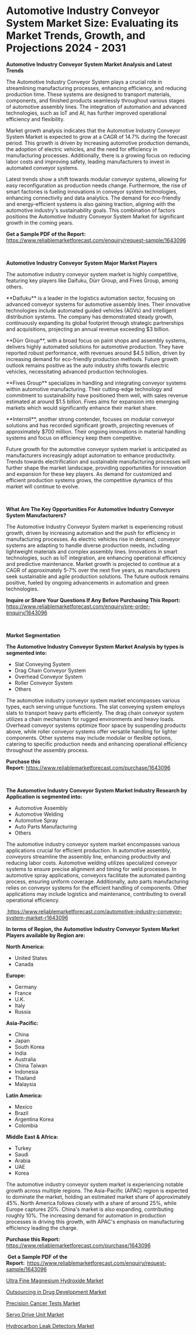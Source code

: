 <p><h1>Automotive Industry Conveyor System Market Size: Evaluating its Market Trends, Growth, and Projections 2024 - 2031</h1></p><p><strong>Automotive Industry Conveyor System Market Analysis and Latest Trends</strong></p>
<p><p>The Automotive Industry Conveyor System plays a crucial role in streamlining manufacturing processes, enhancing efficiency, and reducing production time. These systems are designed to transport materials, components, and finished products seamlessly throughout various stages of automotive assembly lines. The integration of automation and advanced technologies, such as IoT and AI, has further improved operational efficiency and flexibility.</p><p>Market growth analysis indicates that the Automotive Industry Conveyor System Market is expected to grow at a CAGR of 14.7% during the forecast period. This growth is driven by increasing automotive production demands, the adoption of electric vehicles, and the need for efficiency in manufacturing processes. Additionally, there is a growing focus on reducing labor costs and improving safety, leading manufacturers to invest in automated conveyor systems.</p><p>Latest trends show a shift towards modular conveyor systems, allowing for easy reconfiguration as production needs change. Furthermore, the rise of smart factories is fueling innovations in conveyor system technologies, enhancing connectivity and data analytics. The demand for eco-friendly and energy-efficient systems is also gaining traction, aligning with the automotive industry's sustainability goals. This combination of factors positions the Automotive Industry Conveyor System Market for significant growth in the coming years.</p></p>
<p><strong>Get a Sample PDF of the Report:&nbsp;</strong> <a href="https://www.reliablemarketforecast.com/enquiry/request-sample/1643096?utm_campaign=1108&utm_medium=2&utm_source=Github&utm_content=ia&utm_term=23102024&utm_id=automotive-industry-conveyor-system">https://www.reliablemarketforecast.com/enquiry/request-sample/1643096</a></p>
<p>&nbsp;</p>
<p><strong>Automotive Industry Conveyor System Major Market Players</strong></p>
<p><p>The automotive industry conveyor system market is highly competitive, featuring key players like Daifuku, Dürr Group, and Fives Group, among others. </p><p>**Daifuku** is a leader in the logistics automation sector, focusing on advanced conveyor systems for automotive assembly lines. Their innovative technologies include automated guided vehicles (AGVs) and intelligent distribution systems. The company has demonstrated steady growth, continuously expanding its global footprint through strategic partnerships and acquisitions, projecting an annual revenue exceeding $3 billion.</p><p>**Dürr Group**, with a broad focus on paint shops and assembly systems, delivers highly automated solutions for automotive production. They have reported robust performance, with revenues around $4.5 billion, driven by increasing demand for eco-friendly production methods. Future growth outlook remains positive as the auto industry shifts towards electric vehicles, necessitating advanced production technologies.</p><p>**Fives Group** specializes in handling and integrating conveyor systems within automotive manufacturing. Their cutting-edge technology and commitment to sustainability have positioned them well, with sales revenue estimated at around $1.5 billion. Fives aims for expansion into emerging markets which would significantly enhance their market share.</p><p>**Interroll**, another strong contender, focuses on modular conveyor solutions and has recorded significant growth, projecting revenues of approximately $700 million. Their ongoing innovations in material handling systems and focus on efficiency keep them competitive.</p><p>Future growth for the automotive conveyor system market is anticipated as manufacturers increasingly adopt automation to enhance productivity. Trends towards electrification and sustainable manufacturing processes will further shape the market landscape, providing opportunities for innovation and expansion for these key players. As demand for customized and efficient production systems grows, the competitive dynamics of this market will continue to evolve.</p></p>
<p>&nbsp;</p>
<p><strong>What Are The Key Opportunities For Automotive Industry Conveyor System Manufacturers?</strong></p>
<p><p>The Automotive Industry Conveyor System market is experiencing robust growth, driven by increasing automation and the push for efficiency in manufacturing processes. As electric vehicles rise in demand, conveyor systems are adapting to handle diverse production needs, including lightweight materials and complex assembly lines. Innovations in smart technologies, such as IoT integration, are enhancing operational efficiency and predictive maintenance. Market growth is projected to continue at a CAGR of approximately 5-7% over the next five years, as manufacturers seek sustainable and agile production solutions. The future outlook remains positive, fueled by ongoing advancements in automation and green technologies.</p></p>
<p><strong>Inquire or Share Your Questions If Any Before Purchasing This Report:</strong> <a href="https://www.reliablemarketforecast.com/enquiry/pre-order-enquiry/1643096?utm_campaign=1108&utm_medium=2&utm_source=Github&utm_content=ia&utm_term=23102024&utm_id=automotive-industry-conveyor-system">https://www.reliablemarketforecast.com/enquiry/pre-order-enquiry/1643096</a></p>
<p>&nbsp;</p>
<p><strong>Market Segmentation</strong></p>
<p><strong>The Automotive Industry Conveyor System Market Analysis by types is segmented into:</strong></p>
<p><ul><li>Slat Conveying System</li><li>Drag Chain Conveyor System</li><li>Overhead Conveyor System</li><li>Roller Conveyor System</li><li>Others</li></ul></p>
<p><p>The automotive industry conveyor system market encompasses various types, each serving unique functions. The slat conveying system employs slats to transport heavy parts efficiently. The drag chain conveyor system utilizes a chain mechanism for rugged environments and heavy loads. Overhead conveyor systems optimize floor space by suspending products above, while roller conveyor systems offer versatile handling for lighter components. Other systems may include modular or flexible options, catering to specific production needs and enhancing operational efficiency throughout the assembly process.</p></p>
<p><strong>Purchase this Report:&nbsp;</strong><a href="https://www.reliablemarketforecast.com/purchase/1643096?utm_campaign=1108&utm_medium=2&utm_source=Github&utm_content=ia&utm_term=23102024&utm_id=automotive-industry-conveyor-system">https://www.reliablemarketforecast.com/purchase/1643096</a></p>
<p>&nbsp;</p>
<p><strong>The Automotive Industry Conveyor System Market Industry Research by Application is segmented into:</strong></p>
<p><ul><li>Automotive Assembly</li><li>Automotive Welding</li><li>Automotive Spray</li><li>Auto Parts Manufacturing</li><li>Others</li></ul></p>
<p><p>The automotive industry conveyor system market encompasses various applications crucial for efficient production. In automotive assembly, conveyors streamline the assembly line, enhancing productivity and reducing labor costs. Automotive welding utilizes specialized conveyor systems to ensure precise alignment and timing for weld processes. In automotive spray applications, conveyors facilitate the automated painting process, ensuring uniform coverage. Additionally, auto parts manufacturing relies on conveyor systems for the efficient handling of components. Other applications may include logistics and maintenance, contributing to overall operational efficiency.</p></p>
<p><a href="https://www.reliablemarketforecast.com/automotive-industry-conveyor-system-market-r1643096?utm_campaign=1108&utm_medium=2&utm_source=Github&utm_content=ia&utm_term=23102024&utm_id=automotive-industry-conveyor-system">&nbsp;https://www.reliablemarketforecast.com/automotive-industry-conveyor-system-market-r1643096</a></p>
<p><strong>In terms of Region, the Automotive Industry Conveyor System Market Players available by Region are:</strong></p>
<p>
    <p> <strong> North America: </strong>
        <ul>
            <li>United States</li>
            <li>Canada</li>
        </ul>
        </p> 
    <p> <strong> Europe: </strong>
        <ul>
            <li>Germany</li>
            <li>France</li>
            <li>U.K.</li>
            <li>Italy</li>
            <li>Russia</li>
        </ul>
        </p> 
    <p> <strong> Asia-Pacific: </strong>
        <ul>
            <li>China</li>
            <li>Japan</li>
            <li>South Korea</li>
            <li>India</li>
            <li>Australia</li>
            <li>China Taiwan</li>
            <li>Indonesia</li>
            <li>Thailand</li>
            <li>Malaysia</li>
        </ul>
        </p> 
    <p> <strong> Latin America: </strong>
        <ul>
            <li>Mexico</li>
            <li>Brazil</li>
            <li>Argentina Korea</li>
            <li>Colombia</li>
        </ul>
        </p> 
    <p> <strong> Middle East & Africa: </strong>
        <ul>
            <li>Turkey</li>
            <li>Saudi</li>
            <li>Arabia</li>
            <li>UAE</li>
            <li>Korea</li>
        </ul>
    </p>
    </p>
<p><p>The automotive industry conveyor system market is experiencing notable growth across multiple regions. The Asia-Pacific (APAC) region is expected to dominate the market, holding an estimated market share of approximately 45%. North America follows closely with a share of around 25%, while Europe captures 20%. China's market is also expanding, contributing roughly 10%. The increasing demand for automation in production processes is driving this growth, with APAC's emphasis on manufacturing efficiency leading the charge.</p></p>
<p><strong>Purchase this Report: </strong><a href="https://www.reliablemarketforecast.com/purchase/1643096?utm_campaign=1108&utm_medium=2&utm_source=Github&utm_content=ia&utm_term=23102024&utm_id=automotive-industry-conveyor-system">https://www.reliablemarketforecast.com/purchase/1643096</a></p>
<p>&nbsp;<strong>Get a Sample PDF of the Report:&nbsp;&nbsp;</strong><a href="https://www.reliablemarketforecast.com/enquiry/request-sample/1643096?utm_campaign=1108&utm_medium=2&utm_source=Github&utm_content=ia&utm_term=23102024&utm_id=automotive-industry-conveyor-system">https://www.reliablemarketforecast.com/enquiry/request-sample/1643096</a></p>
<p><strong></strong></p>
<p><p><a href="https://github.com/cecilebbruhter/Market-Research-Report-List-1/blob/main/ultra-fine-magnesium-hydroxide-market.md?utm_campaign=1108&utm_medium=2&utm_source=Github&utm_content=ia&utm_term=23102024&utm_id=automotive-industry-conveyor-system">Ultra Fine Magnesium Hydroxide Market</a></p><p><a href="https://www.linkedin.com/pulse/outsourcing-drug-development-market-penetration-strategies-80r1f?utm_campaign=1108&utm_medium=2&utm_source=Github&utm_content=ia&utm_term=23102024&utm_id=automotive-industry-conveyor-system">Outsourcing in Drug Development Market</a></p><p><a href="https://www.linkedin.com/pulse/precision-cancer-tests-market-growth-segmentation-regional-gnk6f?utm_campaign=1108&utm_medium=2&utm_source=Github&utm_content=ia&utm_term=23102024&utm_id=automotive-industry-conveyor-system">Precision Cancer Tests Market</a></p><p><a href="https://issuu.com/reportprime-2/docs/servo-drive-unit-market-size-2030.p_8114c55eb65aa2?utm_campaign=1108&utm_medium=2&utm_source=Github&utm_content=ia&utm_term=23102024&utm_id=automotive-industry-conveyor-system">Servo Drive Unit Market</a></p><p><a href="https://github.com/nekolalrclippo/Market-Research-Report-List-1/blob/main/hydrocarbon-leak-detectors-market.md?utm_campaign=1108&utm_medium=2&utm_source=Github&utm_content=ia&utm_term=23102024&utm_id=automotive-industry-conveyor-system">Hydrocarbon Leak Detectors Market</a></p></p>